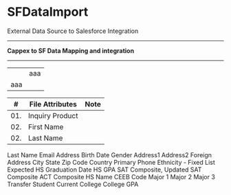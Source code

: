# SFDataImport
External Data Source to Salesforce Integration
<hr />
<b> Cappex to SF Data Mapping and integration </b><hr />

<table> 
  <th><td>aaa</td></th> 
  <tr><td>aaa</th></tr> 
</table>

|  #  | File Attributes | Note          |
| --- | --------------- | ------------- |
| 01. | Inquiry Product |               |
| 02. | First Name      |               |
| 02. | Last Name      |               |



Last Name
Email Address
Birth Date
Gender
Address1
Address2
Foreign Address
City
State
Zip Code
Country
Primary Phone
Ethnicity - Fixed List
Expected HS Graduation Date
HS GPA
SAT Composite, Updated
SAT Composite
ACT Composite
HS Name
CEEB Code
Major 1
Major 2
Major 3
Transfer Student Current College
College GPA

